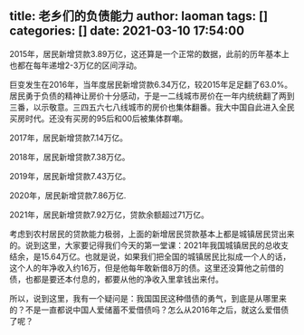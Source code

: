 title: 老乡们的负债能力
author: laoman
tags: []
categories: []
date: 2021-03-10 17:54:00
---
2015年，居民新增贷款3.89万亿，这还算是一个正常的数据，此前的历年基本上也都在每年递增2-3万亿的区间浮动。

巨变发生在2016年，当年度居民新增贷款6.34万亿，较2015年足足翻了63.0%。居民勇于负债的精神让房价十分感动，于是一二线城市房价在一年内统统翻了两到三番，以示敬意。三四五六七八线城市的房价也集体翻番。我大中国自此进入全民买房时代。还没有买房的95后和00后被集体群嘲。

2017年，居民新增贷款7.14万亿。

2018年，居民新增贷款7.38万亿。

2019年，居民新增贷款7.43万亿。

2020年，居民新增贷款7.86万亿.

2021年，居民新增贷款7.92万亿，贷款余额超过71万亿。

考虑到农村居民的贷款能力极弱，上面的新增居民贷款基本上都是城镇居民贷出来的。说到这里，大家要记得我们今天的第一堂课：2021年我国城镇居民的总收支结余，是15.64万亿。也就是说，如果我们把全国的城镇居民比拟成一个人的话，这个人的年净收入约16万，但是他每年敢新借8万的债。这里还没算他之前借的债，也都是要还本付息的，都要从他的净收入里拿钱出来付。

所以，说到这里，我有一个疑问是：我国国民这种借债的勇气，到底是从哪里来的？不是一直都说中国人爱储蓄不爱借债吗？怎么从2016年之后，就这么爱借债了呢？